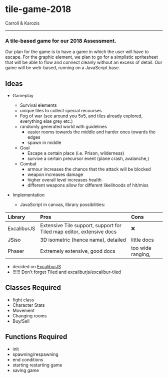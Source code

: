 # tile-game-2018
Carroll & Karozis

---

### A tile-based game for our 2018 Assessment.

Our plan for the game is to have a game in which the user will have to escape. For the graphic element, we plan to go for a simplistic spritesheet that will be able to flow and connect cleanly without an excess of detail. Our game will be web-based, running on a JavaScript base.

## Ideas

- Gameplay
  - Survival elements
  - unique tiles to collect special recourses
  - Fog of war (see around you 5x5, and tiles already explored, everything else grey etc.)
  - randomly generated world with guidelines
    - easier rooms towards the middle and harder ones towards the edges
    - spawn in middle
  - Goal
    - Escape a certain place (i.e. Prison, wilderness)
    - survive a certain precursor event (plane crash, avalanche,)
  - Combat
    - armour increases the chance that the attack will be blocked
    - weapon increases damage
    - higher overall level increases health
    - different weapons allow for different likelihoods of hit/miss

- Implementation
  - JavaScript in canvas, library possibilities:

| Library           | Pros           | Cons     |
| :-------------    | :------------- | :------- |
| ExcaliburJS       | Extensive Tile support, support for Tiled map editor, extensive docs | ❌ |
| JSiso | 3D isometric (hence name), detailed | little docs |
| Phaser | Extremely extensive, good docs | too wide ranging,  |

  - decided on [ExcaliburJS](https://excaliburjs.com)
  - !!!!!! Don't forget Tiled and excaliburjs/excalibur-tiled


## Classes Required
- fight class
- Character Stats
- Movement
- Changing rooms
- Buy/Sell

## Functions Required
- init
- spawning/respawning
- end conditions
- starting restarting game
- saving game
